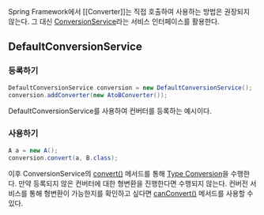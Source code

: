 Spring Framework에서 [[Converter]]는 직접 호출하여 사용하는 방법은 권장되지 않는다.
그 대신 [ConversionService](https://docs.spring.io/spring-framework/docs/current/javadoc-api/org/springframework/core/convert/ConversionService.html)라는 서비스 인터페이스를 활용한다.

## DefaultConversionService

### 등록하기

```java
DefaultConversionService conversion = new DefaultConversionService();
conversion.addConverter(new AtoBConverter());
```

DefaultConversionService를 사용하여 컨버터를 등록하는 예시이다.
### 사용하기

```java
A a = new A();
conversion.convert(a, B.class);
```

이후 ConversionService의 [convert()](https://docs.spring.io/spring-framework/docs/current/javadoc-api/org/springframework/core/convert/ConversionService.html#convert(java.lang.Object,java.lang.Class)) 메서드를 통해 [Type Conversion](https://docs.spring.io/spring-framework/reference/core/validation/convert.html)을 수행한다. 만약 등록되지 않은 컨버터에 대한 형변환을 진행한다면 수행되지 않는다. 컨버전 서비스를 통해 형변환이 가능한지를 확인하고 싶다면 [canConvert()](https://docs.spring.io/spring-framework/docs/current/javadoc-api/org/springframework/core/convert/ConversionService.html#canConvert(java.lang.Class,java.lang.Class)) 메서드를 사용할 수 있다. 